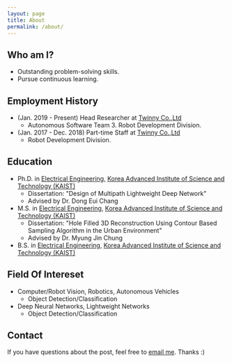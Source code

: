 ```yaml
---
layout: page
title: About
permalink: /about/
---
```

## Who am I?
* Outstanding problem-solving skills.
* Pursue continuous learning.

## Employment History
* (Jan. 2019 - Present) Head Researcher at [Twinny Co.,Ltd](https://twinny.ai/)
    * Autonomous Software Team 3. Robot Development Division.
* (Jan. 2017 - Dec. 2018) Part-time Staff at [Twinny Co.,Ltd](https://twinny.ai/)
    * Robot Development Division.    

## Education
* Ph.D. in [Electrical Engineering](https://ee.kaist.ac.kr/), [Korea Advanced Institute of Science and Technology (KAIST)](https://www.kaist.ac.kr/kr/)
    * Dissertation: "Design of Multipath Lightweight Deep Network"
    * Advised by Dr. Dong Eui Chang
* M.S. in [Electrical Engineering](https://ee.kaist.ac.kr/), [Korea Advanced Institute of Science and Technology (KAIST)](https://www.kaist.ac.kr/kr/)
    * Dissertation: "Hole Filled 3D Reconstruction Using Contour Based Sampling Algorithm in the Urban Environment"
    * Advised by Dr. Myung Jin Chung
* B.S. in [Electrical Engineering](https://ee.kaist.ac.kr/), [Korea Advanced Institute of Science and Technology (KAIST)](https://www.kaist.ac.kr/kr/)

## Field Of Intereset
* Computer/Robot Vision, Robotics, Autonomous Vehicles
    * Object Detection/Classification
* Deep Neural Networks, Lightweight Networks
    * Object Detection/Classification
    
## Contact
If you have questions about the post, feel free to [email me](mailto:undol26@gmail.com). Thanks :)


<!-- ### _config.yml
> Code block will look like this.
```yml
highlighter-theme: monokai //you can change your syntax color scheme.
date_format: "%Y-%M-%D" //and date format.
```

### Screenshots
#### Page
![alt text](/public/img/screenshot-1.png)
#### Articles
![alt text](/public/img/screenshot-2.png)
#### Page - Mobile
![alt text](/public/img/screenshot-m1.png)
#### Page - Articles
![alt text](/public/img/screenshot-m2.png) -->

